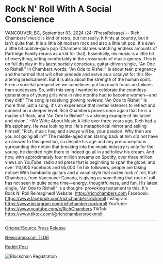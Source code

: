 # Rock N' Roll With A Social Conscience

VANCOUVER, BC, September 03, 2024 /24-7PressRelease/ -- Rich Chambers' music is kind of retro, but not really. It hints at country, but it isn't quite that. It is a little bit modern rock and also a little bit pop. It's even a little bit bubble-gum pop (Chambers blames watching endless amounts of Partridge Family reruns as a kid for that). Essentially, his music is a little bit of everything, sitting comfortably in the crossroads of music genres. This is on full display in his latest socially conscious, guitar-driven single, "An Ode to Rishell."  In Chambers words: "An Ode to Rishell" is about teen pregnancy and the turmoil that will often precede and serve as a catalyst for this life-altering predicament. But it is also about the strength of the human spirit. From a societal perspective we sometimes put too much focus on failures than successes. So, with this song I wanted to celebrate the countless generations of young girls who in nine months had to become women—and they did!"  The song is receiving glowing reviews: "An Ode to Rishell" is more than just a song; it's an experience that invites listeners to reflect and connect on a deeper level. Rich Chambers proves once again that he is a master of Rock, and "An Ode to Rishell" is a shining example of his talent and vision." –We Write About Music   A little over three years ago, Rich had a life epiphany. He was looking into life's metaphorical mirror and asking himself, "Rich, music has, and always will be, your passion. Why then are you not going all in?" The middle-aged man staring back at him did not have an answer to this question, so despite his age and any preconceptions surrounding the notion that breaking into the music industry is only for the young, he decided right there to indeed go all in and follow his dream. And now, with approximately four million streams on Spotify, over three million views on YouTube, radio and press that is beginning to span the globe, and over 110,000 Facebook and 65,000 TikTok followers, people are taking notice!  With bombastic guitars and a vocal style that oozes rock n' roll, Rich Chambers, from Vancouver Canada, is giving us something that rock n' roll has not seen in quite some time—energy, thoughtfulness, and fun. His latest single, "An Ode to Rishell" is a thought- provoking testament to this. It's Rock N' Roll Reimagined!  Website: https://richchambers.com Facebook: https://www.facebook.com/richchambersrocknroll Instagram: https://www.instagram.com/richchambersrocknroll YouTube: https://www.youtube.com/c/RichChambers TikTok: https://www.tiktok.com/@richchambersrocknroll 

---

[Original/Source Press Release](https://www.24-7pressrelease.com/press-release/513937/rock-n-roll-with-a-social-conscience)
                    

[Newsramp.com TLDR](None) 



[Reddit Post](https://www.reddit.com/r/Lifestyle_Culture/comments/1f7uppg/rich_chambers_latest_single_an_ode_to_rishell/) 



![Blockchain Registration](https://cdn.newsramp.app/24-7PressRelease/qrcode/249/3/pave1uu7.webp)